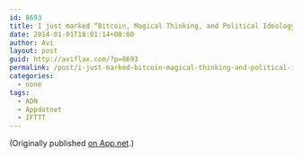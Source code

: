```yaml
---
id: 8693
title: I just marked “Bitcoin, Magical Thinking, and Political Ideology” as a favorite in Readability. http://www.readability.com/articles/5lgoa2az
date: 2014-01-01T18:01:14+00:00
author: Avi
layout: post
guid: http://aviflax.com/?p=8693
permalink: /post/i-just-marked-bitcoin-magical-thinking-and-political-ideology-as-a-favorite-in-readability-httpwww-readability-comarticles5lgoa2az/
categories:
  - none
tags:
  - ADN
  - Appdotnet
  - IFTTT
---
```

(Originally published [on App.net](http://alpha.app.net/aviflax/post/18682423).)